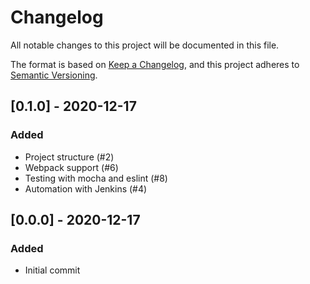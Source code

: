 # Changelog
All notable changes to this project will be documented in this file.

The format is based on [Keep a Changelog](https://keepachangelog.com/en/1.0.0/),
and this project adheres to [Semantic Versioning](https://semver.org/spec/v2.0.0.html).

## [0.1.0] - 2020-12-17
### Added
- Project structure (#2)
- Webpack support (#6)
- Testing with mocha and eslint (#8)
- Automation with Jenkins (#4)

## [0.0.0] - 2020-12-17
### Added
- Initial commit